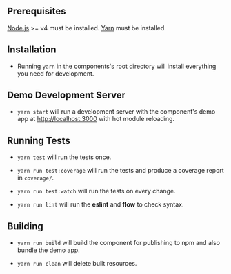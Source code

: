 ## Prerequisites

[Node.js](http://nodejs.org/) >= v4 must be installed.
[Yarn](https://yarnpkg.com) must be installed.

## Installation

- Running `yarn` in the components's root directory will install everything you need for development.

## Demo Development Server

- `yarn start` will run a development server with the component's demo app at [http://localhost:3000](http://localhost:3000) with hot module reloading.

## Running Tests

- `yarn test` will run the tests once.

- `yarn run test:coverage` will run the tests and produce a coverage report in `coverage/`.

- `yarn run test:watch` will run the tests on every change.

- `yarn run lint` will run the **eslint** and **flow** to check syntax.

## Building

- `yarn run build` will build the component for publishing to npm and also bundle the demo app.

- `yarn run clean` will delete built resources.
